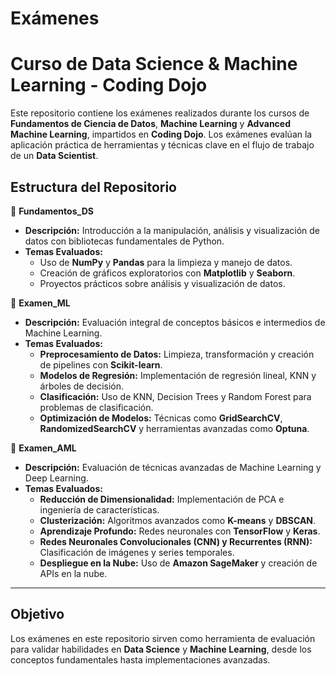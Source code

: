 # **Exámenes**
# **Curso de Data Science & Machine Learning - Coding Dojo**

Este repositorio contiene los exámenes realizados durante los cursos de **Fundamentos de Ciencia de Datos**, **Machine Learning** y **Advanced Machine Learning**, impartidos en **Coding Dojo**. Los exámenes evalúan la aplicación práctica de herramientas y técnicas clave en el flujo de trabajo de un **Data Scientist**.

## **Estructura del Repositorio**

📁 **Fundamentos_DS**  
- **Descripción:** Introducción a la manipulación, análisis y visualización de datos con bibliotecas fundamentales de Python.  
- **Temas Evaluados:**  
   - Uso de **NumPy** y **Pandas** para la limpieza y manejo de datos.  
   - Creación de gráficos exploratorios con **Matplotlib** y **Seaborn**.  
   - Proyectos prácticos sobre análisis y visualización de datos.  

📁 **Examen_ML**  
- **Descripción:** Evaluación integral de conceptos básicos e intermedios de Machine Learning.  
- **Temas Evaluados:**  
   - **Preprocesamiento de Datos:** Limpieza, transformación y creación de pipelines con **Scikit-learn**.  
   - **Modelos de Regresión:** Implementación de regresión lineal, KNN y árboles de decisión.  
   - **Clasificación:** Uso de KNN, Decision Trees y Random Forest para problemas de clasificación.  
   - **Optimización de Modelos:** Técnicas como **GridSearchCV**, **RandomizedSearchCV** y herramientas avanzadas como **Optuna**.  

📁 **Examen_AML**  
- **Descripción:** Evaluación de técnicas avanzadas de Machine Learning y Deep Learning.  
- **Temas Evaluados:**  
   - **Reducción de Dimensionalidad:** Implementación de PCA e ingeniería de características.  
   - **Clusterización:** Algoritmos avanzados como **K-means** y **DBSCAN**.  
   - **Aprendizaje Profundo:** Redes neuronales con **TensorFlow** y **Keras**.  
   - **Redes Neuronales Convolucionales (CNN) y Recurrentes (RNN):** Clasificación de imágenes y series temporales.  
   - **Despliegue en la Nube:** Uso de **Amazon SageMaker** y creación de APIs en la nube.  

---


## **Objetivo**

Los exámenes en este repositorio sirven como herramienta de evaluación para validar habilidades en **Data Science** y **Machine Learning**, desde los conceptos fundamentales hasta implementaciones avanzadas.  
